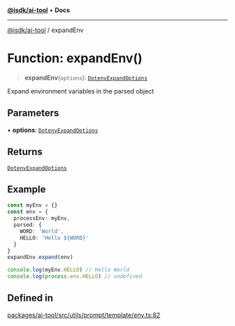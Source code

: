 [**@isdk/ai-tool**](../README.md) • **Docs**

***

[@isdk/ai-tool](../globals.md) / expandEnv

# Function: expandEnv()

> **expandEnv**(`options`): [`DotenvExpandOptions`](../interfaces/DotenvExpandOptions.md)

Expand environment variables in the parsed object

## Parameters

• **options**: [`DotenvExpandOptions`](../interfaces/DotenvExpandOptions.md)

## Returns

[`DotenvExpandOptions`](../interfaces/DotenvExpandOptions.md)

## Example

```ts
const myEnv = {}
const env = {
  processEnv: myEnv,
  parsed: {
    WORD: 'World',
    HELLO: 'Hello ${WORD}'
  }
}
expandEnv.expand(env)

console.log(myEnv.HELLO) // Hello World
console.log(process.env.HELLO) // undefined
```

## Defined in

[packages/ai-tool/src/utils/prompt/template/env.ts:82](https://github.com/isdk/ai-tool.js/blob/fe6b47f429fb128627d2210e367fa914b891d314/src/utils/prompt/template/env.ts#L82)
